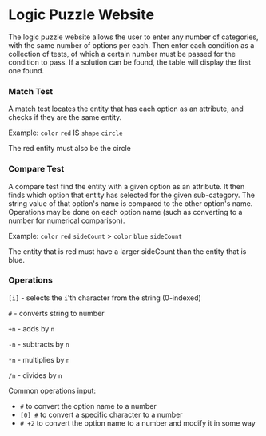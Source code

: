 # Logic Puzzle Website
The logic puzzle website allows the user to enter any number of categories, with the same number of options per each.
Then enter each condition as a collection of tests, of which a certain number must be passed for the condition to pass.
If a solution can be found, the table will display the first one found.

### Match Test
A match test locates the entity that has each option as an attribute, and checks if they are the same entity.

Example: `color` `red` IS `shape` `circle`

The red entity must also be the circle

### Compare Test
A compare test find the entity with a given option as an attribute. It then finds which option that entity has
selected for the given sub-category. The string value of that option's name is compared to the other option's name.
Operations may be done on each option name (such as converting to a number for numerical comparison).

Example: `color` `red` `sideCount` > `color` `blue` `sideCount`

The entity that is red must have a larger sideCount than the entity that is blue.

### Operations
`[i]` - selects the `i`'th character from the string (0-indexed)

`#` - converts string to number

`+n` - adds by `n`

`-n` - subtracts by `n`

`*n` - multiplies by `n`

`/n` - divides by `n`

Common operations input:

* `#` to convert the option name to a number
* `[0] #` to convert a specific character to a number
* `# +2` to convert the option name to a number and modify it in some way
